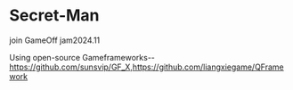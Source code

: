 # Secret-Man
join GameOff jam2024.11 


Using open-source Gameframeworks--https://github.com/sunsvip/GF_X,https://github.com/liangxiegame/QFramework
